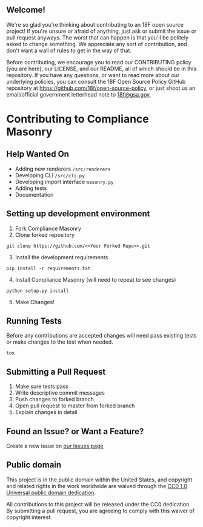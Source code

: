 ## Welcome!

We're so glad you're thinking about contributing to an 18F open source project! If you're unsure or afraid of anything, just ask or submit the issue or pull request anyways. The worst that can happen is that you'll be politely asked to change something. We appreciate any sort of contribution, and don't want a wall of rules to get in the way of that.

Before contributing, we encourage you to read our CONTRIBUTING policy (you are here), our LICENSE, and our README, all of which should be in this repository. If you have any questions, or want to read more about our underlying policies, you can consult the 18F Open Source Policy GitHub repository at https://github.com/18f/open-source-policy, or just shoot us an email/official government letterhead note to [18f@gsa.gov](mailto:18f@gsa.gov).

# Contributing to Compliance Masonry

## Help Wanted On
- Adding new renderers `/src/renderers`
- Developing CLI `/src/cli.py`
- Developing import interface `masonry.py`
- Adding tests
- Documentation


## Setting up development environment
1. Fork Compliance Masonry
2. Clone forked repository
```
git clone https://github.com/<<Your Forked Repo>>.git
```
3. Install the development requirements
```
pip install -r requirements.txt
```
4. Install Compliance Masonry (will need to repeat to see changes)
```
python setup.py install
```
5. Make Changes!

## Running Tests
Before any contributions are accepted changes will need pass existing tests or make changes to the test when needed.
```
tox
```

## Submitting a Pull Request
1. Make sure tests pass
2. Write descriptive commit messages
3. Push changes to forked branch
4. Open pull request to master from forked branch
5. Explain changes in detail


## Found an Issue? or Want a Feature?
Create a new issue on [our Issues page](https://github.com/opencontrol/compliance-masonry/issues)


## Public domain

This project is in the public domain within the United States, and
copyright and related rights in the work worldwide are waived through
the [CC0 1.0 Universal public domain dedication](https://creativecommons.org/publicdomain/zero/1.0/).

All contributions to this project will be released under the CC0
dedication. By submitting a pull request, you are agreeing to comply
with this waiver of copyright interest.
